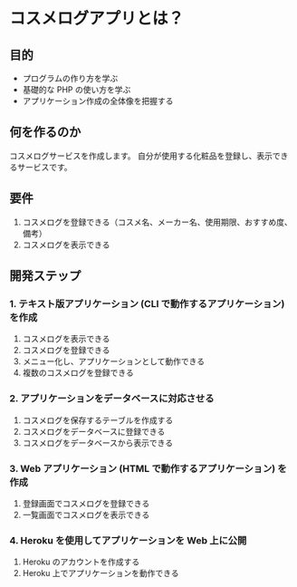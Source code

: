 # コスメログアプリとは？

## 目的

- プログラムの作り方を学ぶ
- 基礎的な PHP の使い方を学ぶ
- アプリケーション作成の全体像を把握する

## 何を作るのか

コスメログサービスを作成します。
自分が使用する化粧品を登録し、表示できるサービスです。

## 要件

1. コスメログを登録できる（コスメ名、メーカー名、使用期限、おすすめ度、備考）
2. コスメログを表示できる

## 開発ステップ
### 1. テキスト版アプリケーション (CLI で動作するアプリケーション) を作成

1. コスメログを表示できる
2. コスメログを登録できる
3. メニュー化し、アプリケーションとして動作できる
4. 複数のコスメログを登録できる


### 2. アプリケーションをデータベースに対応させる

1. コスメログを保存するテーブルを作成する
2. コスメログをデータベースに登録できる
3. コスメログをデータベースから表示できる

### 3. Web アプリケーション (HTML で動作するアプリケーション) を作成

1. 登録画面でコスメログを登録できる
2. 一覧画面でコスメログを表示できる

### 4. Heroku を使用してアプリケーションを Web 上に公開

<!-- サービス停止のため変更するかも -->

1. Heroku のアカウントを作成する
2. Heroku 上でアプリケーションを動作できる
